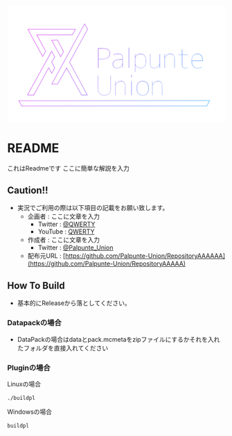 ![Logo](https://raw.githubusercontent.com/Palpunte-Union/Default/master/resources/icon.png)
# README
 これはReadmeです
 ここに簡単な解説を入力

## Caution!!
 - 実況でご利用の際は以下項目の記載をお願い致します。
   - 企画者 : ここに文章を入力
     - Twitter : [@QWERTY](https://twitter.com/QWERTY)
     - YouTube : [QWERTY](https://www.youtube.com/channel/QWERTY)
   - 作成者 : ここに文章を入力
     - Twitter : [@Palpunte_Union](https://twitter.com/Palpunte_Union)
   - 配布元URL : [https://github.com/Palpunte-Union/RepositoryAAAAAA](https://github.com/Palpunte-Union/RepositoryAAAAA)

## How To Build
 - 基本的にReleaseから落としてください。
### Datapackの場合
 - DataPackの場合はdataとpack.mcmetaをzipファイルにするかそれを入れたフォルダを直接入れてください
### Pluginの場合
 Linuxの場合
 ```
 ./buildpl
 ```
 Windowsの場合
 ```
 buildpl
 ```